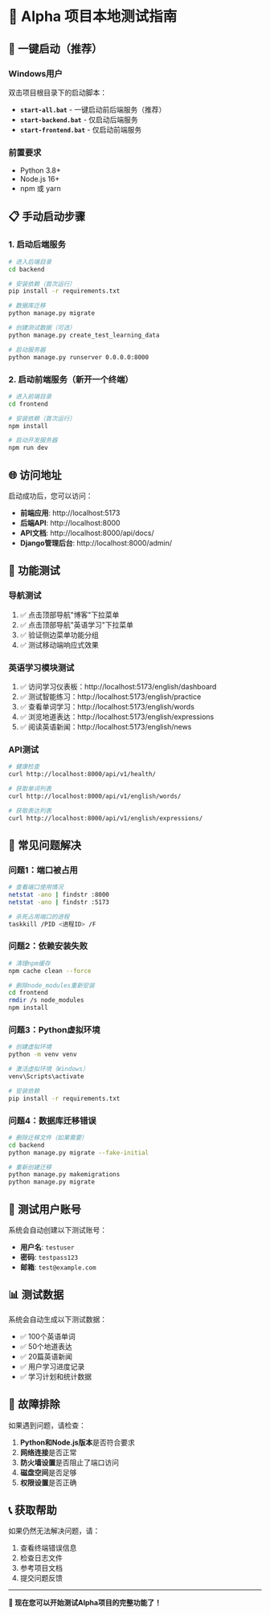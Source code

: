 # 🧪 Alpha 项目本地测试指南

## 🚀 一键启动（推荐）

### **Windows用户**
双击项目根目录下的启动脚本：
- **`start-all.bat`** - 一键启动前后端服务（推荐）
- **`start-backend.bat`** - 仅启动后端服务
- **`start-frontend.bat`** - 仅启动前端服务

### **前置要求**
- Python 3.8+
- Node.js 16+
- npm 或 yarn

## 📋 手动启动步骤

### **1. 启动后端服务**
```bash
# 进入后端目录
cd backend

# 安装依赖（首次运行）
pip install -r requirements.txt

# 数据库迁移
python manage.py migrate

# 创建测试数据（可选）
python manage.py create_test_learning_data

# 启动服务器
python manage.py runserver 0.0.0.0:8000
```

### **2. 启动前端服务**（新开一个终端）
```bash
# 进入前端目录
cd frontend

# 安装依赖（首次运行）
npm install

# 启动开发服务器
npm run dev
```

## 🌐 访问地址

启动成功后，您可以访问：
- **前端应用**: http://localhost:5173
- **后端API**: http://localhost:8000
- **API文档**: http://localhost:8000/api/docs/
- **Django管理后台**: http://localhost:8000/admin/

## 🧪 功能测试

### **导航测试**
1. ✅ 点击顶部导航"博客"下拉菜单
2. ✅ 点击顶部导航"英语学习"下拉菜单
3. ✅ 验证侧边菜单功能分组
4. ✅ 测试移动端响应式效果

### **英语学习模块测试**
1. ✅ 访问学习仪表板：http://localhost:5173/english/dashboard
2. ✅ 测试智能练习：http://localhost:5173/english/practice
3. ✅ 查看单词学习：http://localhost:5173/english/words
4. ✅ 浏览地道表达：http://localhost:5173/english/expressions
5. ✅ 阅读英语新闻：http://localhost:5173/english/news

### **API测试**
```bash
# 健康检查
curl http://localhost:8000/api/v1/health/

# 获取单词列表
curl http://localhost:8000/api/v1/english/words/

# 获取表达列表
curl http://localhost:8000/api/v1/english/expressions/
```

## 🔧 常见问题解决

### **问题1：端口被占用**
```bash
# 查看端口使用情况
netstat -ano | findstr :8000
netstat -ano | findstr :5173

# 杀死占用端口的进程
taskkill /PID <进程ID> /F
```

### **问题2：依赖安装失败**
```bash
# 清理npm缓存
npm cache clean --force

# 删除node_modules重新安装
cd frontend
rmdir /s node_modules
npm install
```

### **问题3：Python虚拟环境**
```bash
# 创建虚拟环境
python -m venv venv

# 激活虚拟环境（Windows）
venv\Scripts\activate

# 安装依赖
pip install -r requirements.txt
```

### **问题4：数据库迁移错误**
```bash
# 删除迁移文件（如果需要）
cd backend
python manage.py migrate --fake-initial

# 重新创建迁移
python manage.py makemigrations
python manage.py migrate
```

## 🎯 测试用户账号

系统会自动创建以下测试账号：
- **用户名**: `testuser`
- **密码**: `testpass123`
- **邮箱**: `test@example.com`

## 📊 测试数据

系统会自动生成以下测试数据：
- ✅ 100个英语单词
- ✅ 50个地道表达
- ✅ 20篇英语新闻
- ✅ 用户学习进度记录
- ✅ 学习计划和统计数据

## 🚨 故障排除

如果遇到问题，请检查：
1. **Python和Node.js版本**是否符合要求
2. **网络连接**是否正常
3. **防火墙设置**是否阻止了端口访问
4. **磁盘空间**是否足够
5. **权限设置**是否正确

## 📞 获取帮助

如果仍然无法解决问题，请：
1. 查看终端错误信息
2. 检查日志文件
3. 参考项目文档
4. 提交问题反馈

---

**🌟 现在您可以开始测试Alpha项目的完整功能了！**